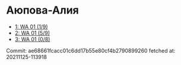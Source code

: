 # Аюпова-Алия
- [1: WA 01 (1/9)](1.md)
- [2: WA 01 (5/9)](2.md)
- [3: WA 01 (0/8)](3.md)

Commit: ae68661fcacc01c6dd17b55e80cf4b2790899260
 fetched at: 20211125-113918
